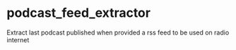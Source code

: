 # podcast_feed_extractor

Extract last podcast published when provided a rss feed
to be used on radio internet
